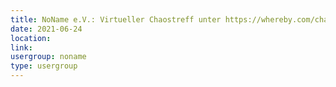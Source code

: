 ```yaml
---
title: NoName e.V.: Virtueller Chaostreff unter https://whereby.com/chaos-hd?roundedCornersOff
date: 2021-06-24
location: 
link: 
usergroup: noname
type: usergroup
---
```

